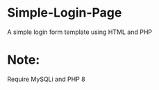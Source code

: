 # Simple-Login-Page
A simple login form template using HTML and PHP
# Note:
Require MySQLi and PHP 8

